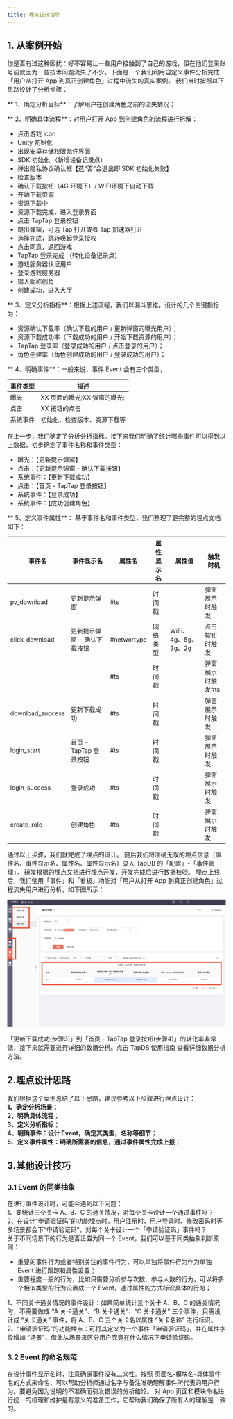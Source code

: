 ```yaml
---
title: 埋点设计指导
---
```



## 1. 从案例开始

你是否有过这种困扰：好不容易让一些用户接触到了自己的游戏，但在他们登录账号前就因为一些技术问题流失了不少。下面是一个我们利用自定义事件分析完成「用户从打开 App 到真正创建角色」过程中流失的真实案例。
我们当时按照以下思路设计了分析步骤：

** 1、确定分析目标**：了解用户在创建角色之前的流失情况；

** 2、明确具体流程**：对用户打开 App 到创建角色的流程进行拆解：
- 点击游戏 icon
- Unity 初始化
- 出现安卓存储权限允许界面
- SDK 初始化 （新增设备记录点）
- 弹出隐私协议确认框【选“否”会退出即 SDK 初始化失败】
- 检查版本
- 确认下载按钮（4G 环境下）/ WIFI环境下自动下载
- 开始下载资源
- 资源下载中
- 资源下载完成，进入登录界面
- 点击 TapTap 登录按钮
- 跳出弹窗，可选 Tap 打开或者 Tap 加速器打开
- 选择完成，跳转唤起登录授权
- 点击同意，返回游戏
- TapTap 登录完成 （转化设备记录点）
- 游戏服务器认证用户
- 登录游戏服务器
- 输入昵称创角
- 创建成功，进入大厅

** 3、定义分析指标**：根据上述流程，我们以漏斗思维，设计的几个关键指标为：
- 资源确认下载率（确认下载的用户 / 更新弹窗的曝光用户）；
- 资源下载成功率（下载成功的用户 / 开始下载资源的用户）；
- TapTap 登录率（登录成功的用户 / 点击登录的用户）；
- 角色创建率（角色创建成功的用户 / 登录成功的用户）；

** 4、明确事件**：一般来说，事件 Event 会有三个类型，

事件类型|描述
---|---
曝光|XX 页面的曝光;XX 弹窗的曝光;
点击|XX 按钮的点击
系统事件|初始化、检查版本、资源下载等

在上一步，我们确定了分析分析指标。接下来我们明确了统计哪些事件可以得到以上数据，初步确定了事件名称和事件类型：
- 曝光：【更新提示弹窗】
- 点击：【更新提示弹窗 - 确认下载按钮】
- 系统事件：【更新下载成功】
- 点击：【首页 - TapTap 登录按钮】
- 系统事件：【登录成功】
- 系统事件：【成功创建角色】

** 5、定义事件属性**：
基于事件名和事件类型，我们整理了更完整的埋点文档如下：

事件名|事件显示名| 属性名| 属性显示名| 属性值| 触发时机  
---|---|---|---|---|---
pv_download|更新提示弹窗| #ts| 时间戳| | 弹窗展示时触发
click_download|更新提示弹窗 - 确认下载按钮	| #networtype| 网络类型| WiFi、4g、5g、3g、2g| 点击按钮时触发
|	| | #ts| 时间戳| | 弹窗展示时触发#ts| 时间戳| | 弹窗展示时触发
download_success|更新下载成功| #ts| 时间戳| | 弹窗展示时触发
login_start|首页 - TapTap 登录按钮| #ts| 时间戳| | 弹窗展示时触发
login_success|登录成功| #ts| 时间戳| | 弹窗展示时触发
create_role|创建角色| #ts| 时间戳| | 弹窗展示时触发


通过以上步骤，我们就完成了埋点的设计。
随后我们将准确无误的埋点信息（事件名、事件显示名、属性名、属性显示名）录入 TapDB 的「配置」-「事件管理」。
研发根据的埋点文档进行埋点开发，开发完成后进行数据校验。
埋点上线后，我们使用「事件」和「看板」功能对「用户从打开 App 到真正创建角色」过程流失用户进行分析，如下图所示：

![](/img/customEvent/49e3e7c0d12cd20cdd4f4aed2c8d0044.png)

「更新下载成功(步骤3)」到「首页 - TapTap 登录按钮(步骤4)」的转化率非常低，接下来就需要进行详细的数据分析。点击 TapDB 使用指南 查看详细数据分析方法。

## 2.埋点设计思路

我们根据这个案例总结了以下思路，建议参考以下步骤进行埋点设计：  
**1、确定分析场景**；  
**2、明确具体流程**；  
**3、定义分析指标**；  
**4、明确事件：设计 Event，确定其类型，名称等细节**；  
**5、定义事件属性：明确所需要的信息，通过事件属性完成上报**；

## 3.其他设计技巧

### 3.1 Event 的同类抽象
在进行事件设计时，可能会遇到以下问题：  
1、要统计三个关卡 A、B、C 的通关情况，对每个关卡设计一个通过事件吗？  
2、在设计“申请验证码”的功能埋点时，用户注册时、用户登录时、修改密码时等多场景都会下“申请验证码”，对每个关卡设计一个「申请验证码」事件吗？  
关于不同场景下的行为是否设置为同一个 Event，我们可以基于同类抽象判断原则：  

- 重要的事件行为或者特别关注的事件行为，可以单独将事件行为作为单独 Event 进行跟踪和属性设置；
- 重要程度一般的行为，比如只需要分析参与次数、参与人数的行为，可以将多个相似类型的行为设置成一个 Event，通过属性的方式标识具体的行为；  

1、不同关卡通关情况的事件设计：如果简单统计三个关卡 A、B、C 的通关情况时，不需要做成 “A 关卡通关”、“B 关卡通关”、“C 关卡通关” 三个事件，只需设计成 “关卡通关” 事件，将 A、B、C 三个关卡名以属性 “关卡名称” 进行标识。  
2、“申请验证码”的功能埋点：可将其定义为一个事件「申请验证码」，并在属性字段增加 “场景”，借此从场景来区分用户究竟在什么情况下申请验证码。  

### 3.2 Event 的命名规范
在设计事件显示名时，注意确保事件没有二义性。按照 页面名-模块名-具体事件名的方式来命名，可以帮助分析师通过名字与备注准确理解事件所代表的用户行为。要避免因为说明的不准确而引发错误的分析结论。
对 App 页面和模块命名进行统一的梳理和维护是有意义的准备工作，它帮助我们确保了所有人的理解是一致的。

